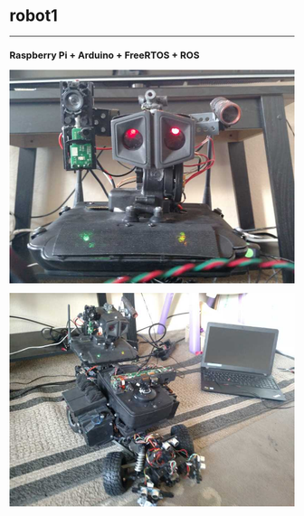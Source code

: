 # robot1
---
### Raspberry Pi + Arduino + FreeRTOS + ROS

![Turret directly on](https://github.com/gtraines/robot1/blob/master/media/turret_zoom.jpg)

![Isometric view](https://github.com/gtraines/robot1/blob/master/media/isometric.jpg)

